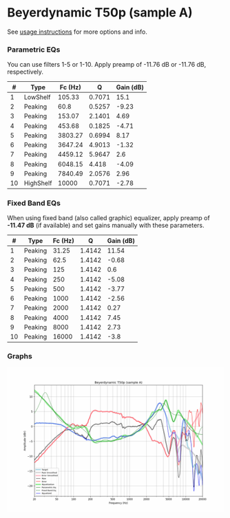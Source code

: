 # Beyerdynamic T50p (sample A)
See [usage instructions](https://github.com/jaakkopasanen/AutoEq#usage) for more options and info.

### Parametric EQs
You can use filters 1-5 or 1-10. Apply preamp of -11.76 dB or -11.76 dB, respectively.

|   # | Type      |   Fc (Hz) |      Q |   Gain (dB) |
|-----|-----------|-----------|--------|-------------|
|   1 | LowShelf  |    105.33 | 0.7071 |       15.1  |
|   2 | Peaking   |     60.8  | 0.5257 |       -9.23 |
|   3 | Peaking   |    153.07 | 2.1401 |        4.69 |
|   4 | Peaking   |    453.68 | 0.1825 |       -4.71 |
|   5 | Peaking   |   3803.27 | 0.6994 |        8.17 |
|   6 | Peaking   |   3647.24 | 4.9013 |       -1.32 |
|   7 | Peaking   |   4459.12 | 5.9647 |        2.6  |
|   8 | Peaking   |   6048.15 | 4.418  |       -4.09 |
|   9 | Peaking   |   7840.49 | 2.0576 |        2.96 |
|  10 | HighShelf |  10000    | 0.7071 |       -2.78 |

### Fixed Band EQs
When using fixed band (also called graphic) equalizer, apply preamp of **-11.47 dB** (if available) and set gains manually with these parameters.

|   # | Type    |   Fc (Hz) |      Q |   Gain (dB) |
|-----|---------|-----------|--------|-------------|
|   1 | Peaking |     31.25 | 1.4142 |       11.54 |
|   2 | Peaking |     62.5  | 1.4142 |       -0.68 |
|   3 | Peaking |    125    | 1.4142 |        0.6  |
|   4 | Peaking |    250    | 1.4142 |       -5.08 |
|   5 | Peaking |    500    | 1.4142 |       -3.77 |
|   6 | Peaking |   1000    | 1.4142 |       -2.56 |
|   7 | Peaking |   2000    | 1.4142 |        0.27 |
|   8 | Peaking |   4000    | 1.4142 |        7.45 |
|   9 | Peaking |   8000    | 1.4142 |        2.73 |
|  10 | Peaking |  16000    | 1.4142 |       -3.8  |

### Graphs
![](./Beyerdynamic%20T50p%20(sample%20A).png)
